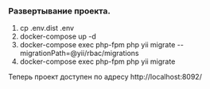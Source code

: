 ### Развертывание проекта.

1. cp .env.dist .env
2. docker-compose up -d
3. docker-compose exec php-fpm php yii migrate --migrationPath=@yii/rbac/migrations
4. docker-compose exec php-fpm php yii migrate

Теперь проект доступен по адресу http://localhost:8092/
